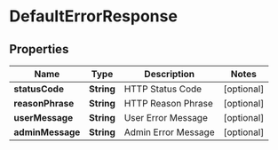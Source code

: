

# DefaultErrorResponse


## Properties

Name | Type | Description | Notes
------------ | ------------- | ------------- | -------------
**statusCode** | **String** | HTTP Status Code |  [optional]
**reasonPhrase** | **String** | HTTP Reason Phrase |  [optional]
**userMessage** | **String** | User Error Message |  [optional]
**adminMessage** | **String** | Admin Error Message |  [optional]



